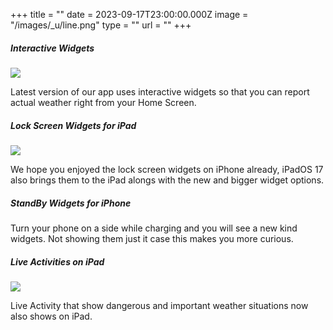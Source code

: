+++
title = ""
date = 2023-09-17T23:00:00.000Z
image = "/images/_u/line.png"
type = ""
url = ""
+++

##### Interactive Widgets

![](/images/_u/i_w2.jpeg)

Latest version of our app uses interactive widgets so that you can report actual weather right from your Home Screen.

##### Lock Screen Widgets for iPad

![](/images/_u/ipad_rect2.jpg)

We hope you enjoyed the lock screen widgets on iPhone already, iPadOS 17 also brings them to the iPad alongs with the new and bigger widget options.

##### StandBy Widgets for iPhone

Turn your phone on a side while charging and you will see a new kind widgets.
Not showing them just it case this makes you more curious.

##### Live Activities on iPad

![](/images/_u/la.jpg)

Live Activity that show dangerous and important weather situations now also shows on iPad.
